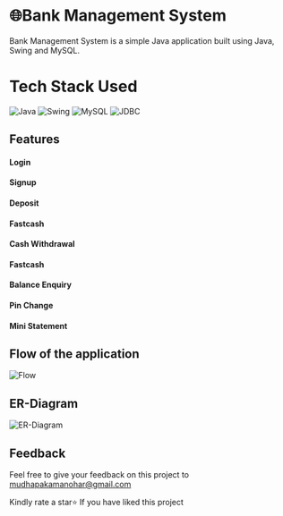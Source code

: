 
# 🌐Bank Management System

Bank Management System is a simple Java application built using Java, Swing and MySQL.


# Tech Stack Used

![Java](https://img.shields.io/badge/Java-20B63A?style=for-the-badge)
![Swing](https://img.shields.io/badge/Swing-20B2AA?style=for-the-badge)
![MySQL](https://img.shields.io/badge/MySQL-92B2AA?style=for-the-badge)
![JDBC](https://img.shields.io/badge/JDBC-2054AA?style=for-the-badge)





## Features

#### Login 
#### Signup 
#### Deposit
#### Fastcash 
#### Cash Withdrawal
#### Fastcash
#### Balance Enquiry
#### Pin Change
#### Mini Statement

## Flow of the application

![Flow](https://lh3.googleusercontent.com/pw/AIL4fc-4_vr_UWJP9EtsLsmeB3vpQSThOmWAubAOYD_2wez-dv5apbY9_WpNyAygpKaQWncEAnjc0BaUSoKQkKUWW0XGhc2JV6fBpBzbC9okC5-R6103I3vYesUykCMIIv_Ot8kf8V5IqCc0NKuGFl_NR6ALPNrzkFuDImgItQHwkh0QciChCHGJmrj26D6leH14FHf-kip2NqO5zDAaymlJhj5NM38DB43zyVmCSnf3kd5d1r4qYRum9C1Wb_TR2VKr4Yi1G2Fn-zFUYpefYam3YHKybJHsk38sdjb-U80mrOFSeKA8_RMw6BJNA5hQKCFP9-ugJ3tCAlW_R1i7Px-bS61FYDLp1aWuVRESQrEzX4rno1zQXMgAOUJQTeTQbQqQ9qKM2452G9rmv-dwxLZ0Z47Wu0Q-bY5vTK1m8pEWZomx1NmnCx2CqoiesITCGI98c2mbWH3g1xwHG91cGRs7pdL061lcnO3Zu-nnaCIFE6LrBJqDBQWfVt2sNrlODJl08vFTEzNwcdfLKVHt3jqo0PTdX0-90f891ANawV21Igv5QiHWmHJCBS50S9s_4hbIPFl8GQ9Kdy989NTEa9kjDUTxLfezcz3Bfj3HgHt-DptTVrNHOIonblCCG7Frzzyb8qWy-e3Su01j5YCyPuH-DqQtELS4VrlGtfB_Q5vTaOqinGXrak0lJm3hUiYhx4_jT6e3xhl7sm0wa0tHk1G0hfVwZaJ13HEE2J3ToeBzY4sN3rYg_AOVCz_YRIwMNKejGel4RqKXWWhDwTGOy5X42eYt0vTJ7iLrd11mgt6Ko2jyfXqeLjKo-sz8PnnvYfRyLWBZmOvOiP_MEaeGrG_dU5Sv_xQwfuBAhCvhvvc8yZ2CEkD5MOQGiG6N1xNCgqnO3IQRlFZUgo3Tbol1eUCqUggSGy7YU-AA5Wdu1_e348RNTCFPDDjXCOjMx91fHSUkSTqYt0YWUWJBkGPMovXjcJZTxdnzOO4Muw=w955-h768-s-no?authuser=0)

## ER-Diagram

![ER-Diagram](https://lh3.googleusercontent.com/pw/AIL4fc9pYsHduKJE_w0fzG8qNk2LRuFErq-OCdDtnzrI-BGBj7RJokwUxSzZH-CEWAfaC-yF3F9gWvIzFAtRixcnbMVTefudUPiSWFQudl8ezHd6gVjFXo83qcSSFrEXmtvQaUqns7IGR6mrCC9jxzPh6HBJyGODc2zzrTBFR4D82ib9L8Ncz128zbDaQmTjzlrBA1pHMPPGCJDBIqpHInd847H6ucTIBBiWTska2zj5uQh_tRJxS_ZQWkw8IGzu6GPhLLcEkgD7npC5Tr3irR_4g9oFFxo1PhTnumHp2wjO1KFbhkvsNHVc7MTbx9BUhr4XQUFCKX73S0ViXpzyL2xXkZrg6mn41TwkIf64tYFX6PvON_GUAzJzftvIPbr16gxDFOibAhsfbA7nkiyiJYHHZvcFKi0wDvV1duH4Wof4N5Hj5j4FL9vLh-kQMmw6OG364jQmLzGFDYpFJ_T57n17U6qyE41mgBX3kl0XtjDlt_GC-TVFbdJUxgcwgouXuMBjXLFgQpjdlSlQwoYMch09WVdmjPdHxxNXdOBIj2WW4irNmygMoL3mLlaFUaGNkEqF1jRLIWcs-M0C0PAiYcBVPXU-8A4SXRFrSpa_PfPHHWWvHsn_KV69XjtDFB_bwD5E0eTRc6awz-9GoxOEPEwjGq6rrK2GNMlgFlHpSR4W3H9RaIt-J10iW0-6ubq0Ivj4yvh80Ic-NXQ82X52AEXLcnNxBSH5t4Jz9wNqTRJmB-CxT9uqtAnN1QspLkQguNsY8a_CitPXFOeOvjSGBIn_rB1ylZ6p5HVN0ol_vfNud8sRysYYCoOk-Mv1lLn6MlDI5Y31FIjEe-n7aAvuXhBYoxIStkmR8VQWfY8IRwChOLdPlf44x9bksDeoURwpnJC-glXbrrX4g5scvDsFF5R8vlQrrGaxLhGjuuAKAxhp794qlBwh7dQSij24HUPkl1rIUA8mh0F1dzthP9JS8rKygK3JUbRfaTJ1Qw=w1188-h849-s-no?authuser=0)
## Feedback

Feel free to give your feedback on this project to mudhapakamanohar@gmail.com 

Kindly rate a star⭐ If you have liked this project